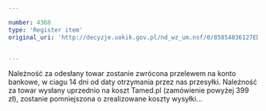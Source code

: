 ```yaml
---

number: 4368
type: 'Register item'
original_uri: 'http://decyzje.uokik.gov.pl/nd_wz_um.nsf/0/85854036127ED943C1257B34002FBA9A?OpenDocument'


---
```


Należność za odesłany towar zostanie zwrócona przelewem na konto bankowe, w ciagu 14 dni od daty otrzymania przez nas przesyłki. Należność za towar wysłany uprzednio na koszt Tamed.pl (zamówienie powyżej 399 zł), zostanie pomniejszona o zrealizowane koszty wysyłki...

